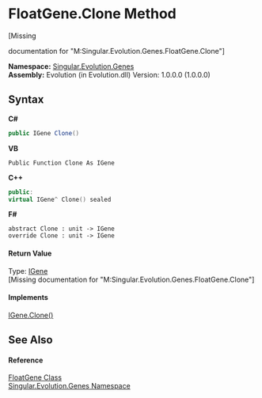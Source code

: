 # FloatGene.Clone Method 
 

\[Missing <summary> documentation for "M:Singular.Evolution.Genes.FloatGene.Clone"\]

**Namespace:**&nbsp;<a href="c9a39aef-d3b0-be3b-cda0-1d7eb5bdd4e1">Singular.Evolution.Genes</a><br />**Assembly:**&nbsp;Evolution (in Evolution.dll) Version: 1.0.0.0 (1.0.0.0)

## Syntax

**C#**<br />
``` C#
public IGene Clone()
```

**VB**<br />
``` VB
Public Function Clone As IGene
```

**C++**<br />
``` C++
public:
virtual IGene^ Clone() sealed
```

**F#**<br />
``` F#
abstract Clone : unit -> IGene 
override Clone : unit -> IGene 
```


#### Return Value
Type: <a href="552869bb-fdba-3830-c43b-06b3800a1b70">IGene</a><br />\[Missing <returns> documentation for "M:Singular.Evolution.Genes.FloatGene.Clone"\]

#### Implements
<a href="04131b68-625f-4781-31e0-69a71d7f498d">IGene.Clone()</a><br />

## See Also


#### Reference
<a href="0669b42b-c8df-2480-a278-6e83e27b51b7">FloatGene Class</a><br /><a href="c9a39aef-d3b0-be3b-cda0-1d7eb5bdd4e1">Singular.Evolution.Genes Namespace</a><br />